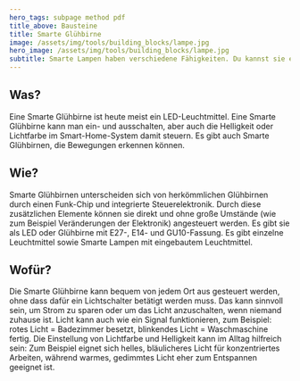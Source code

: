 ```yaml
---
hero_tags: subpage method pdf
title_above: Bausteine
title: Smarte Glühbirne
image: /assets/img/tools/building_blocks/lampe.jpg
hero_image: /assets/img/tools/building_blocks/lampe.jpg
subtitle: Smarte Lampen haben verschiedene Fähigkeiten. Du kannst sie ein- oder ausschalten, heller oder dunkler werden lassen. Du kannst manchmal sogar die Farbe ändern. Diese Änderungen kannst du zum Beispiel durch einen Knopf auslösen.
---
```


## Was?

Eine Smarte Glühbirne ist heute meist ein LED-Leuchtmittel. Eine Smarte Glühbirne kann man ein- und ausschalten, aber auch die Helligkeit oder Lichtfarbe im Smart-Home-System damit steuern. Es gibt auch Smarte Glühbirnen, die Bewegungen erkennen können.

## Wie?

Smarte Glühbirnen unterscheiden sich von herkömmlichen Glühbirnen durch einen Funk-Chip und integrierte Steuerelektronik. Durch diese zusätzlichen Elemente können sie direkt und ohne große Umstände (wie zum Beispiel Veränderungen der Elektronik) angesteuert werden. Es gibt sie als LED oder Glühbirne mit E27-, E14- und GU10-Fassung. Es gibt einzelne Leuchtmittel sowie Smarte Lampen mit eingebautem Leuchtmittel.

## Wofür?

Die Smarte Glühbirne kann bequem von jedem Ort aus gesteuert werden, ohne dass dafür ein Lichtschalter betätigt werden muss. Das kann sinnvoll sein, um Strom zu sparen oder um das Licht anzuschalten, wenn niemand zuhause ist. Licht kann auch wie ein Signal funktionieren, zum Beispiel: rotes Licht = Badezimmer besetzt, blinkendes Licht = Waschmaschine fertig. Die Einstellung von Lichtfarbe und Helligkeit kann im Alltag hilfreich sein: Zum Beispiel eignet sich helles, bläulicheres Licht für konzentriertes Arbeiten, während warmes, gedimmtes Licht eher zum Entspannen geeignet ist.
